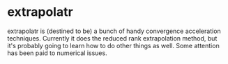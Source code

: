 extrapolatr
===========

extrapolatr is (destined to be) a bunch of handy convergence
acceleration techniques.  Currently it does the reduced rank
extrapolation method, but it's probably going to learn how to do other
things as well.  Some attention has been paid to numerical issues.